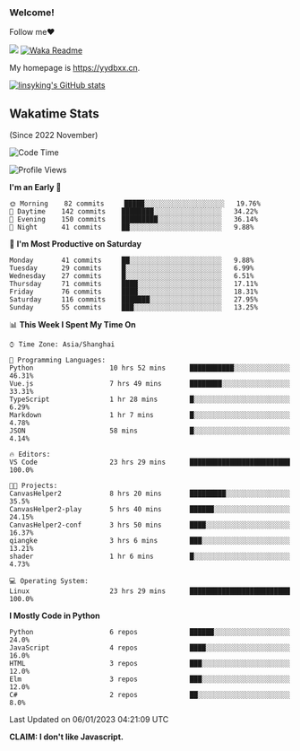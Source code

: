 ### Welcome!

Follow me:heart:

![](https://visitor-badge.glitch.me/badge?page_id=linsyking.linsyking)
[![Waka Readme](https://github.com/linsyking/linsyking/actions/workflows/waka-readme.yml/badge.svg)](https://github.com/linsyking/linsyking/actions/workflows/waka-readme.yml)

My homepage is <https://yydbxx.cn>.

[![linsyking's GitHub stats](https://github-readme-stats.vercel.app/api?username=linsyking&show_icons=true&theme=onedark)](https://github.com/anuraghazra/github-readme-stats)

## Wakatime Stats

(Since 2022 November)

<!--START_SECTION:waka-->
![Code Time](http://img.shields.io/badge/Code%20Time-66%20hrs%2050%20mins-blue)

![Profile Views](http://img.shields.io/badge/Profile%20Views-0-blue)

**I'm an Early 🐤** 

```text
🌞 Morning    82 commits     █████░░░░░░░░░░░░░░░░░░░░   19.76% 
🌆 Daytime    142 commits    ████████░░░░░░░░░░░░░░░░░   34.22% 
🌃 Evening    150 commits    █████████░░░░░░░░░░░░░░░░   36.14% 
🌙 Night      41 commits     ██░░░░░░░░░░░░░░░░░░░░░░░   9.88%

```
📅 **I'm Most Productive on Saturday** 

```text
Monday       41 commits     ██░░░░░░░░░░░░░░░░░░░░░░░   9.88% 
Tuesday      29 commits     █░░░░░░░░░░░░░░░░░░░░░░░░   6.99% 
Wednesday    27 commits     █░░░░░░░░░░░░░░░░░░░░░░░░   6.51% 
Thursday     71 commits     ████░░░░░░░░░░░░░░░░░░░░░   17.11% 
Friday       76 commits     ████░░░░░░░░░░░░░░░░░░░░░   18.31% 
Saturday     116 commits    ███████░░░░░░░░░░░░░░░░░░   27.95% 
Sunday       55 commits     ███░░░░░░░░░░░░░░░░░░░░░░   13.25%

```


📊 **This Week I Spent My Time On** 

```text
⌚︎ Time Zone: Asia/Shanghai

💬 Programming Languages: 
Python                   10 hrs 52 mins      ███████████░░░░░░░░░░░░░░   46.31% 
Vue.js                   7 hrs 49 mins       ████████░░░░░░░░░░░░░░░░░   33.31% 
TypeScript               1 hr 28 mins        █░░░░░░░░░░░░░░░░░░░░░░░░   6.29% 
Markdown                 1 hr 7 mins         █░░░░░░░░░░░░░░░░░░░░░░░░   4.78% 
JSON                     58 mins             █░░░░░░░░░░░░░░░░░░░░░░░░   4.14%

🔥 Editors: 
VS Code                  23 hrs 29 mins      █████████████████████████   100.0%

🐱‍💻 Projects: 
CanvasHelper2            8 hrs 20 mins       █████████░░░░░░░░░░░░░░░░   35.5% 
CanvasHelper2-play       5 hrs 40 mins       ██████░░░░░░░░░░░░░░░░░░░   24.15% 
CanvasHelper2-conf       3 hrs 50 mins       ████░░░░░░░░░░░░░░░░░░░░░   16.37% 
qiangke                  3 hrs 6 mins        ███░░░░░░░░░░░░░░░░░░░░░░   13.21% 
shader                   1 hr 6 mins         █░░░░░░░░░░░░░░░░░░░░░░░░   4.73%

💻 Operating System: 
Linux                    23 hrs 29 mins      █████████████████████████   100.0%

```

**I Mostly Code in Python** 

```text
Python                   6 repos             ██████░░░░░░░░░░░░░░░░░░░   24.0% 
JavaScript               4 repos             ████░░░░░░░░░░░░░░░░░░░░░   16.0% 
HTML                     3 repos             ███░░░░░░░░░░░░░░░░░░░░░░   12.0% 
Elm                      3 repos             ███░░░░░░░░░░░░░░░░░░░░░░   12.0% 
C#                       2 repos             ██░░░░░░░░░░░░░░░░░░░░░░░   8.0%

```



 Last Updated on 06/01/2023 04:21:09 UTC
<!--END_SECTION:waka-->

**CLAIM: I don't like Javascript.**
